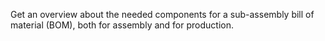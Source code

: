 Get an overview about the needed components for a sub-assembly bill of material (BOM), both for assembly and for production.